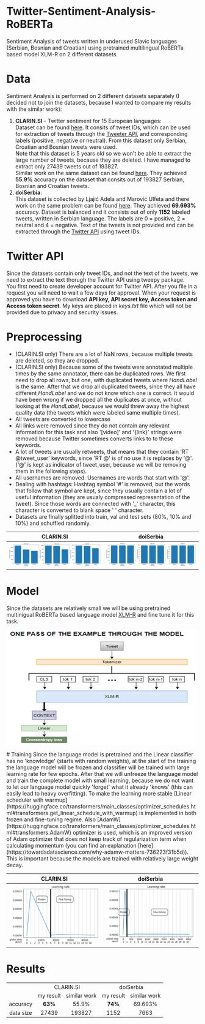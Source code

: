 # Twitter-Sentiment-Analysis-RoBERTa
Sentiment Analysis of tweets written in underused Slavic languages (Serbian, Bosnian and Croatian) using pretrained multilingual RoBERTa based model XLM-R on 2 different datasets.

# Data
Sentiment Analysis is performed on 2 different datasets separately (I decided not to join the datasets, because I wanted to compare my results with the similar work):<br />
1. **CLARIN.SI** - Twitter sentiment for 15 European languages:<br />
Dataset can be found [here](https://www.clarin.si/repository/xmlui/handle/11356/1054). It consits of tweet IDs, which can be used for extraction of tweets through the [Tweeter API](https://developer.twitter.com/en/docs/twitter-api), and corresponding labels (positive, negative or neutral). From this dataset only Serbian, Croatian and Bosnian tweets were used.<br />
Note that this dataset is 5 years old so we won't be able to extract the large number of tweets, because they are deleted. I have managed to extract only 27439 tweets out of 193827. <br />
Similar work on the same dataset can be found [here](https://journals.plos.org/plosone/article?id=10.1371/journal.pone.0155036). They achieved **55.9%** accuracy on the dataset that consits out of 193827 Serbian, Bosnian and Croatian tweets. 
2. **doiSerbia**:<br />
This dataset is collected by Ljajić Adela and Marović Ulfeta and there work on the same problem can be found [here](http://www.doiserbia.nb.rs/img/doi/1820-0214/2019/1820-02141800013L.pdf). They achieved **69.693%** accuracy. Dataset is balanced and it consists out of only **1152** labeled tweets, written in Serbian language. The labels are 0 = positive, 2 = neutral and 4 = negative. Text of the tweets is not provided and can be extracted through the [Twitter API](https://developer.twitter.com/en/docs/twitter-api) using tweet IDs.

# Twitter API
Since the datasets contain only tweet IDs, and not the text of the tweets, we need to extract the text thorugh the Twitter API using tweepy package.<br />
You first need to create developer account for Twitter API. After you file in a request you will need to wait a few days for approval. When your request is approved you have to download **API key, API secret key, Access token and Access token secret**. My keys are placed in *keys.txt* file which will not be provided due to privacy and security issues.

# Preprocessing
* (CLARIN.SI only) There are a lot of NaN rows, because multiple tweets are deleted, so they are dropped.
* (CLARIN.SI only) Because some of the tweets were annotated multiple times by the same annotator, there can be duplicated rows. We first need to drop all rows, but one, with duplicated tweets where *HandLabel* is the same. After that we drop all duplicated tweets, since they all have different *HandLabel* and we do not know which one is correct. It would have been wrong if we dropped all the duplicates at once, without looking at the *HandLabel*, because we would threw away the highest quality data (the tweets which were labeled same multiple times).
* All tweets are converted to lowercase
* All links were removed since they do not contain any relevant information for this task and also '[video]' and '{link}' strings were removed because Twitter sometimes converts links to to these keywords.
* A lot of tweets are usually retweets, that means that they contain 'RT @tweet_user' keywords, since 'RT @' is of no use it is replaces by '@'. ('@' is kept as indicator of tweet_user, because we will be removing them in the following steps).
* All usernames are removed. Usernames are words that start with '@'.
* Dealing with hashtags: Hashtag symbol '#' is removed, but the words that follow that symbol are kept, since they usually contain a lot of useful information (they are usualy compressed representation of the tweet). Since those words are connected with '_' character, this character is converted to blank space ' ' character.
* Datasets are finally splitted into train, val and test sets (80%, 10% and 10%) and schuffled randomly.<br />

CLARIN.SI | doiSerbia
:--------:|:---------:
![d1](https://github.com/Data-Science-kosta/Twitter-Sentiment-Analysis-RoBERTa/blob/main/garbage/d1.png)   | ![d2](https://github.com/Data-Science-kosta/Twitter-Sentiment-Analysis-RoBERTa/blob/main/garbage/d2.png)

# Model
Since the datasets are relatively small we will be using pretrained multinigual RoBERTa based language model [XLM-R](https://ai.facebook.com/blog/-xlm-r-state-of-the-art-cross-lingual-understanding-through-self-supervision/) and fine tune it for this task.<br />

<p align="center">
<img src="garbage/model.png" width="500" height="300"/>
</p>
# Training 
Since the language model is pretrained and the Linear classifier has no 'knowledge' (starts with random weights), at the start of the training the language model will be frozen and classifier will be trained with large learning rate for few epochs. After that we will unfreeze the language model and train the complete model with small learning, because we do not want to let our language model quickly 'forget' what it already 'knows' (this can easily lead to heavy overfitting). To make the learning more stable [Linear scheduler with warmup](https://huggingface.co/transformers/main_classes/optimizer_schedules.html#transformers.get_linear_schedule_with_warmup) is implemented in both frozen and fine-tuning regime. Also [AdamW](https://huggingface.co/transformers/main_classes/optimizer_schedules.html#transformers.AdamW) optimizer is used, which is an improved version of Adam optimizer that does not keep track of regularization term when calculating momentum (you can find an explanation [here](https://towardsdatascience.com/why-adamw-matters-736223f31b5d)). This is important because the models are trained with relatively large weight decay.<br />

CLARIN.SI | doiSerbia
:--------:|:---------:
![d1](https://github.com/Data-Science-kosta/Twitter-Sentiment-Analysis-RoBERTa/blob/main/garbage/lr_d1.png)   | ![d2](https://github.com/Data-Science-kosta/Twitter-Sentiment-Analysis-RoBERTa/blob/main/garbage/lr_d2.png)

# Results

<table>
    <tbody>
        <tr>
          <td align = 'center'>
            </td>
          <td colspan = 2  align = 'center'>
            CLARIN.SI
           </td>
          <td colspan = 2  align = 'center'>
            doiSerbia
           </td>
        </tr>
        <tr>
          <td  align = 'center'>
            </td>
          <td  align = 'center'>
            my result
           </td>
          <td  align = 'center'>
            similar work
          </td>
          <td  align = 'center'>
            my result
           </td>
          <td align = 'center'>
            similar work
           </td>
        </tr>
       <tr>
         <td  align = 'center'>
           accuracy
           </td>
         <td  align = 'center'>
           <b>
           63%
            </b>
           </td>
         <td  align = 'center'>
           55.9%
           </td>
         <td  align = 'center'>
           <b>
           74%
             </b>
           </td>
         <td  align = 'center'>
           69.693%
           </td>
         </tr>
       <tr>
         <td align = 'center'>
           data size
           </td>
         <td  align = 'center'>
           27439
           </td>
         <td align = 'center'>
           193827
           </td>
         <td align = 'center'>
           1152
           </td>
         <td align = 'center'>
           7663
           </td>
    </tbody>
</table>
